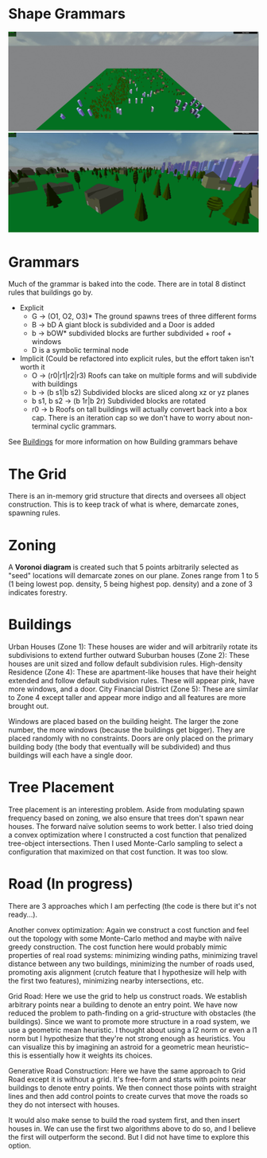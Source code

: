 # Shape Grammars

![](img/1.png)
![](img/2.png)

# Grammars
Much of the grammar is baked into the code. There are in total 8 distinct rules that buildings go by.
 - Explicit
   - G -> (O1, O2, O3)* The ground spawns trees of three different forms
   - B -> bD A giant block is subdivided and a Door is added
   - b -> bOW* subdivided blocks are further subdivided + roof + windows
   - D is a symbolic terminal node
 - Implicit (Could be refactored into explicit rules, but the effort taken isn't worth it
   - O -> (r0|r1|r2|r3) Roofs can take on multiple forms and will subdivide with buildings
   - b -> (b s1|b s2) Subdivided blocks are sliced along xz or yz planes
   - b s1, b s2 -> (b 1r|b 2r) Subdivided blocks are rotated
   - r0 -> b Roofs on tall buildings will actually convert back into a box cap. There is an iteration cap so we don't have to worry about non-terminal cyclic grammars.

See [Buildings](#Buildings) for more information on how Building grammars behave

# The Grid
There is an in-memory grid structure that directs and oversees all object construction. This is to keep track of what is where, demarcate zones, spawning rules.

# Zoning
A **Voronoi diagram** is created such that 5 points arbitrarily selected as "seed" locations will demarcate zones on our plane. Zones range from 1 to 5 (1 being lowest pop. density, 5 being highest pop. density) and a zone of 3 indicates forestry.

# Buildings
Urban Houses (Zone 1): These houses are wider and will arbitrarily rotate its subdivisions to extend further outward
Suburban houses (Zone 2): These houses are unit sized and follow default subdivision rules.
High-density Residence (Zone 4): These are apartment-like houses that have their height extended and follow default subdivision rules. These will appear pink, have more windows, and a door.
City Financial District (Zone 5): These are similar to Zone 4 except taller and appear more indigo and all features are more brought out.

Windows are placed based on the building height. The larger the zone number, the more windows (because the buildings get bigger). They are placed randomly with no constraints. Doors are only placed on the primary building body (the body that eventually will be subdivided) and thus buildings will each have a single door.

# Tree Placement
Tree placement is an interesting problem. Aside from modulating spawn frequency based on zoning, we also ensure that trees don't spawn near houses. The forward naïve solution seems to work better. I also tried doing a convex optimization where I constructed a cost function that penalized tree-object intersections. Then I used Monte-Carlo sampling to select a configuration that maximized on that cost function. It was too slow.

# Road (In progress)
There are 3 approaches which I am perfecting (the code is there but it's not ready...).

Another convex optimization: Again we construct a cost function and feel out the topology with some Monte-Carlo method and maybe with naïve greedy construction. The cost function here would probably mimic properties of real road systems: minimizing winding paths, minimizing travel distance between any two buildings, minimizing the number of roads used, promoting axis alignment (crutch feature that I hypothesize will help with the first two features), minimizing nearby intersections, etc.

Grid Road: Here we use the grid to help us construct roads. We establish arbitrary points near a building to denote an entry point. We have now reduced the problem to path-finding on a grid-structure with obstacles (the buildings). Since we want to promote more structure in a road system, we use a geometric mean heuristic. I thought about using a l2 norm or even a l1 norm but I hypothesize that they're not strong enough as heuristics. You can visualize this by imagining an astroid for a geometric mean heuristic–this is essentially how it weights its choices.

Generative Road Construction: Here we have the same approach to Grid Road except it is without a grid. It's free-form and starts with points near buildings to denote entry points. We then connect those points with straight lines and then add control points to create curves that move the roads so they do not intersect with houses.

It would also make sense to build the road system first, and then insert houses in. We can use the first two algorithms above to do so, and I believe the first will outperform the second. But I did not have time to explore this option.
